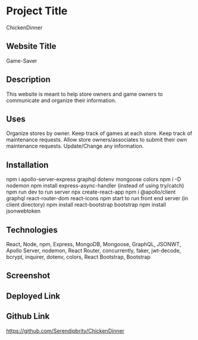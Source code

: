 # Project Title
ChickenDinner


## Website Title
Game-Saver


## Description
This website is meant to help store owners and game owners to communicate and organize their information. 


## Uses
Organize stores by owner. Keep track of games at each store.
Keep track of maintenance requests. Allow store owners/associates to submit their own maintenance requests. Update/Change any information. 


## Installation
npm i apollo-server-express graphql dotenv mongoose colors
npm i -D nodemon
npm install express-async-handler (instead of using try/catch)
npm run dev to run server
npx create-react-app <filename>
npm i @apollo/client graphql react-router-dom react-icons
npm start to run front end server (in client directory)
npm install react-bootstrap bootstrap
npm install jsonwebtoken

## Technologies
React, Node, npm, Express, MongoDB, Mongoose, GraphQL, JSONWT, Apollo Server, nodemon, React Router, concurrently, faker, jwt-decode, bcrypt, inquirer, dotenv, colors, React Bootstrap, Bootstrap

## Screenshot


## Deployed Link


## Github Link
https://github.com/Serendipbrity/ChickenDinner